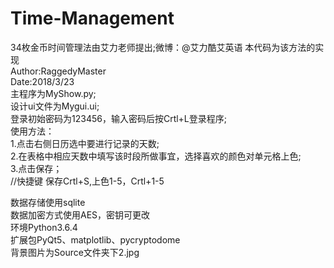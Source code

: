 # Time-Management
34枚金币时间管理法由艾力老师提出;微博：@艾力酷艾英语
本代码为该方法的实现<br>
Author:RaggedyMaster<br>
Date:2018/3/23<br>
主程序为MyShow.py;<br>
设计ui文件为Mygui.ui;<br>
登录初始密码为123456，输入密码后按Crtl+L登录程序;<br>
使用方法：<br>
1.点击右侧日历选中要进行记录的天数;<br>
2.在表格中相应天数中填写该时段所做事宜，选择喜欢的颜色对单元格上色;<br>
3.点击保存；<br>
//快捷键 保存Crtl+S,上色1-5，Crtl+1-5<br>

数据存储使用sqlite<br>
数据加密方式使用AES，密钥可更改<br>
环境Python3.6.4<br>
扩展包PyQt5、matplotlib、pycryptodome<br>
背景图片为Source文件夹下2.jpg<br>
